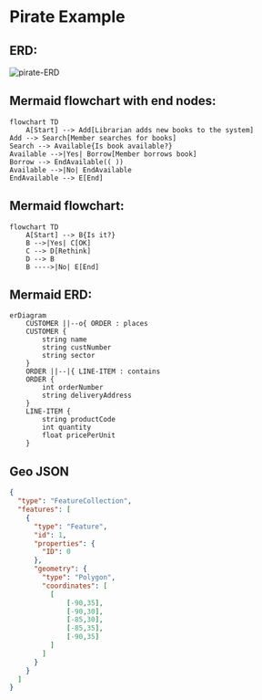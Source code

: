 # Pirate Example

## ERD:

![pirate-ERD](http://www.plantuml.com/plantuml/proxy?cache=no&src=https://raw.githubusercontent.com/proflauracutler/plantuml-markdown/master/uml-diagrams/pirate-example/pirate-erd.plantuml)

## Mermaid flowchart with end nodes: 
```mermaid
flowchart TD
    A[Start] --> Add[Librarian adds new books to the system]
Add --> Search[Member searches for books]
Search --> Available{Is book available?}
Available -->|Yes| Borrow[Member borrows book]
Borrow --> EndAvailable(( ))
Available -->|No| EndAvailable
EndAvailable --> E[End]

```
## Mermaid flowchart: 
```mermaid
flowchart TD
    A[Start] --> B{Is it?}
    B -->|Yes| C[OK]
    C --> D[Rethink]
    D --> B
    B ---->|No| E[End]

```


## Mermaid ERD: 
```mermaid
erDiagram
    CUSTOMER ||--o{ ORDER : places
    CUSTOMER {
        string name
        string custNumber
        string sector
    }
    ORDER ||--|{ LINE-ITEM : contains
    ORDER {
        int orderNumber
        string deliveryAddress
    }
    LINE-ITEM {
        string productCode
        int quantity
        float pricePerUnit
    }
```

## Geo JSON
```geojson
{
  "type": "FeatureCollection",
  "features": [
    {
      "type": "Feature",
      "id": 1,
      "properties": {
        "ID": 0
      },
      "geometry": {
        "type": "Polygon",
        "coordinates": [
          [
              [-90,35],
              [-90,30],
              [-85,30],
              [-85,35],
              [-90,35]
          ]
        ]
      }
    }
  ]
}
```

